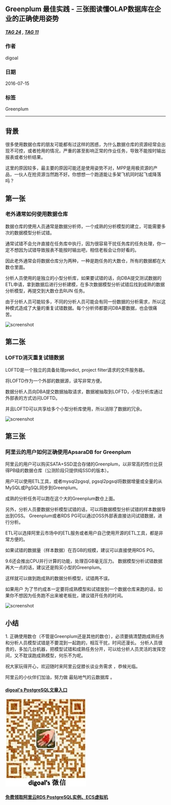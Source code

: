 ## Greenplum 最佳实践 - 三张图读懂OLAP数据库在企业的正确使用姿势  
##### [TAG 24](../class/24.md) , [TAG 11](../class/11.md)
                  
### 作者                      
digoal                      
                  
### 日期                      
2016-07-15                      
                  
### 标签                      
Greenplum                   
                  
----                      
                  
## 背景  
很多使用数据仓库的朋友可能都有过这样的困惑，为什么数据仓库的资源经常会出现不可控，或者抢用的情况，严重的甚至影响正常的作业任务，导致不能按时输出报表或者分析结果。    
    
这里的原因较多，最主要的原因可能还是使用姿势不对，MPP是用极资源的产品，一伙人在抢资源当然跑不好。你想想一个跑道能让多架飞机同时起飞或降落吗？      
    
## 第一张  
### 老外通常如何使用数据仓库  
数据仓库的使用人员通常是数据分析师，一个成熟的分析模型的建立，可能需要多次的数据模型分析试错。    
    
通常试错不会允许直接在任务库中执行，因为很容易干扰任务库的任务处理，你一定不想因为试错导致报表不能按时输出吧，相信老板会让你好看的。    
      
因此老外通常会将数据仓库分为两种，一种是跑任务的大数仓，所有的数据都在大数仓里面。    
    
分析人员使用的是独立的小型分析库，如果要试错的话，向DBA提交测试数据的ETL申请，拿到数据后进行分析建模，在多次数据模型分析试错后找到成熟的数据分析模型，再提交到大数仓去RUN 任务。    
    
由于分析人员可能较多，不同的分析人员可能会有同一份数据的分析需求，所以这种模式造成了大量的重复试错数据。每个分析师都要问DBA要数据，也会很痛苦。      
  
![screenshot](20160715_03_pic_001.png)  
    
## 第二张  
### LOFTD消灭重复试错数据  
LOFTD是一个独立的具备处理predict, project filter请求的文件服务器。    
    
将LOFTD作为一个外部的数据源，读写非常方便。    
    
数据分析人员向DBA提交数据抽取请求，数据被抽取到LOFTD，小型分析库通过外部表的方式访问LOFTD。    
    
并且LOFTD可以共享给多个小型分析库使用，所以消除了数据的冗余。    
  
![screenshot](20160715_03_pic_002.png)  
    
## 第三张  
### 阿里云的用户如何正确使用ApsaraDB for Greenplum  
阿里云的用户可以购买SATA+SSD混合存储的Greenplum，以非常高的性价比获得PB级的数据仓库（公测阶段只提供纯SSD的版本）。      
    
用户可以使用ETL工具，或者mysql2pgsql, pgsql2pgsql将数据增量或全量的从MySQL或PgSQL同步到Greenplum。    
    
成熟的分析任务可以跑在这个大的Greenplum数仓上面。     
  
另外，分析人员要数据分析模型试错的话，可以将数据模型分析试错的样本数据导出到OSS。  Greenplum或者RDS PG可以通过OSS外部表直接访问试错数据，进行分析。    
    
ETL可以选择阿里云市场中的ETL服务或者用户自己使用开源的ETL工具，都是非常方便的。    
    
如果试错的数据量（样本数据）在百GB的规模，建议可以直接使用RDS PG。    
  
9.6还会推出CPU并行计算的功能，处理百GB毫无压力。    数据模型分析试错数据再大一点的话，建议还是购买小型的Greenplum。    
    
这样就可以做到跑成熟的数据分析模型，试错两不误。      
    
如果用户 为了节约成本一定要将成熟模型和试错放到一个数据仓库来跑的话，如果你不想因为任务跑不出来被老板批，建议错开任务的时间。    
  
![screenshot](20160715_03_pic_003.png)  
  
## 小结  
1\. 正确使用数仓（不管是Greenplum还是其他的数仓），必须要搞清楚跑成熟任务和分析人员模型试错是不要混到一起跑的，相互干扰，时间还漫长。  分析人员很贵的，多加几台机器，把模型试错和成熟任务分开，可以给分析人员灵活的发挥空间，又不耽误跑成熟模型，何乐不为呢。     
    
祝大家玩得开心，欢迎随时来阿里云促膝长谈业务需求 ，恭候光临。  
    
阿里云的小伙伴们加油，努力做 最贴地气的云数据库 。  
    
    
                  

  
  
  
  
  
  
  
  
  
  
  
  
  
  
  
#### [digoal's PostgreSQL文章入口](https://github.com/digoal/blog/blob/master/README.md "22709685feb7cab07d30f30387f0a9ae")
  
  
![digoal's weixin](../pic/digoal_weixin.jpg "f7ad92eeba24523fd47a6e1a0e691b59")
  
  
  
  
  
  
  
  
#### [免费领取阿里云RDS PostgreSQL实例、ECS虚拟机](https://www.aliyun.com/database/postgresqlactivity "57258f76c37864c6e6d23383d05714ea")
  
